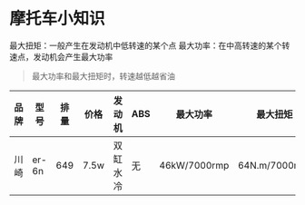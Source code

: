 # 摩托车小知识

最大扭矩：一般产生在发动机中低转速的某个点
最大功率：在中高转速的某个转速点，发动机会产生最大功率

> 最大功率和最大扭矩时，转速越低越省油

| 品牌 | 型号  | 排量 | 价格 | 发动机   | ABS | 最大功率     | 最大扭矩      | 重量  | 上市时间   |
| ---- | ----- | ---- | ---- | -------- | --- | ------------ | ------------- | ----- | ---------- |
| 川崎 | er-6n | 649  | 7.5w | 双缸水冷 | 无  | 46kW/7000rmp | 64N.m/7000rmp | 206kg | 2012/10/11 |
